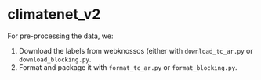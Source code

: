 # climatenet_v2

For pre-processing the data, we:
1. Download the labels from webknossos (either with ```download_tc_ar.py``` or ```download_blocking.py```.
2. Format and package it with ```format_tc_ar.py``` or ```format_blocking.py```.
